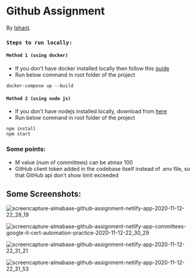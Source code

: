 # Github Assignment

By [Ishant](https://ishantgupta.in).

### `Steps to run locally:`

#### `Method 1 (using docker)`

- If you don't have docker installed locally then follow this [guide](https://docs.docker.com/engine/install/)
- Run below command in root folder of the project

```
docker-compose up --build
```

#### `Method 2 (using node js)`

- If you don't have nodejs installed locally, download from [here](https://nodejs.org/en/download/)
- Run below command in root folder of the project

```
npm install
npm start
```

### Some points:

- M value (num of committees) can be atmax 100
- GitHub client token added in the codebase itself instead of .env file, so that GitHub api don't show limit exceeded

## Some Screenshots:

![screencapture-almabase-github-assignment-netlify-app-2020-11-12-22_28_19](https://user-images.githubusercontent.com/27751740/98970957-913ba900-2536-11eb-9df2-3dfe5afafbd6.png)

![screencapture-almabase-github-assignment-netlify-app-committees-google-it-cert-automation-practice-2020-11-12-22_30_29](https://user-images.githubusercontent.com/27751740/98971064-b03a3b00-2536-11eb-9e62-b81aab39f7fc.png)

![screencapture-almabase-github-assignment-netlify-app-2020-11-12-22_31_21](https://user-images.githubusercontent.com/27751740/98971155-cfd16380-2536-11eb-9604-82ee3ffd20a2.png)

![screencapture-almabase-github-assignment-netlify-app-2020-11-12-22_31_53](https://user-images.githubusercontent.com/27751740/98971218-e11a7000-2536-11eb-81dc-39f2c3795c64.png)

